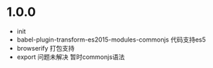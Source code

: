 # 1.0.0
- init
- babel-plugin-transform-es2015-modules-commonjs 代码支持es5
- browserify 打包支持
- export 问题未解决 暂时commonjs语法